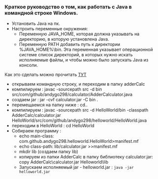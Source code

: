 ### Краткое руководство о том, как работать с Java в командной строке Windows.

* Установить Java на пк.
* Настроить переменные окружения:
	* Переменную JAVA_HOME, которая должна указывать на директорию, в которую установлена Java. 
	* Переменную PATH добавить путь к директории %JAVA_HOME%\bin. Эта переменная указывает операционной системе список директорий, в которых нужно искать исполняемые файлы, и чтобы можно было запускать Java из консоли.

Как это сделать можно прочитать [ТУТ](https://developernotes.ru/java/ustanovka-java-jdk-v-windows-i-linux-peremennaya-path-i-java-home)

* открываем командную строку, и переходим в папку adderCalc
* компилируем :
	 javac -sourcepath src -d bin src/com/github/andygo298/calculator/AdderCalculator.java
* создаем jar :
	 jar -cvf calculator.jar -C bin .
* перемещаемся на папку ниже :
	cd..
* компилируем :
	javac -sourcepath src -d HelloWorld/bin -classpath AdderCalc/calculator.jar HelloWorld/src/com/github/andygo298/helloworld/HelloWorld.java
* переходим в HelloWorld :
	cd HelloWorld
* Собираем программу :
	* echo main-class: com.github.andygo298.helloworld.HelloWorld>manifest.mf
	* echo class-path: lib/calculator.jar >>manifest.mf
	* mkdir lib (создаем папку lib)
	* копируем из папки AdderCalc в папку библиотеку calculator.jar:
	copy AdderCalc\calculator.jar Helloworld\lib
	* Запускаем исполняемый jar - helloworld.jar :
 	```java -jar helloworld.jar```